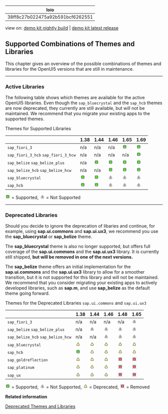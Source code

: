 <!-- loio38ff8c27b022475a92b591bcf6262551 -->

| loio |
| -----|
| 38ff8c27b022475a92b591bcf6262551 |

<div id="loio">

view on: [demo kit nightly build](https://openui5nightly.hana.ondemand.com/#/topic/38ff8c27b022475a92b591bcf6262551) | [demo kit latest release](https://openui5.hana.ondemand.com/#/topic/38ff8c27b022475a92b591bcf6262551)</div>

## Supported Combinations of Themes and Libraries

This chapter gives an overview of the possible combinations of themes and libraries for the OpenUI5 versions that are still in maintenance.

***

### Active Libraries

The following table shows which themes are available for the active OpenUI5 libraries. Even though the `sap_bluecrystal` and the `sap_hcb` themes are now deprecated, they currently are still available, but will not be maintained. We recommend that you migrate your existing apps to the supported themes.

Themes for Supported Libraries<a name="loio38ff8c27b022475a92b591bcf6262551__table_prf_w4r_zy"/>

| |1.38|1.44|1.46|1.65|1.69|
|--|----|----|----|----|----|
| `sap_fiori_3` |n/a|n/a|n/a| ![Supported](loio3cb17ee88aed44d2bf1d14b97728c709_LowRes.gif) | ![Supported](loio3cb17ee88aed44d2bf1d14b97728c709_LowRes.gif) |
| `sap_fiori_3_hcb` `sap_fiori_3_hcw` |n/a|n/a|n/a|n/a| ![Supported](loio3cb17ee88aed44d2bf1d14b97728c709_LowRes.gif) |
| `sap_belize` `sap_belize_plus` |n/a| ![Supported](loio3cb17ee88aed44d2bf1d14b97728c709_LowRes.gif) | ![Supported](loio3cb17ee88aed44d2bf1d14b97728c709_LowRes.gif) | ![Supported](loio3cb17ee88aed44d2bf1d14b97728c709_LowRes.gif) | ![Supported](loio3cb17ee88aed44d2bf1d14b97728c709_LowRes.gif) |
| `sap_belize_hcb` `sap_belize_hcw` |n/a|n/a| ![Supported](loio3cb17ee88aed44d2bf1d14b97728c709_LowRes.gif) | ![Supported](loio3cb17ee88aed44d2bf1d14b97728c709_LowRes.gif) | ![Supported](loio3cb17ee88aed44d2bf1d14b97728c709_LowRes.gif) |
| `sap_bluecrystal` | ![Supported](loio3cb17ee88aed44d2bf1d14b97728c709_LowRes.gif) | ![Supported](loio3cb17ee88aed44d2bf1d14b97728c709_LowRes.gif) | ![Not Supported](loiod355123503654aae97106b021020b7be_LowRes.png) | ![Not Supported](loiod355123503654aae97106b021020b7be_LowRes.png) | ![Not Supported](loiod355123503654aae97106b021020b7be_LowRes.png) |
| `sap_hcb` | ![Supported](loio3cb17ee88aed44d2bf1d14b97728c709_LowRes.gif) | ![Supported](loio3cb17ee88aed44d2bf1d14b97728c709_LowRes.gif) | ![Not Supported](loiod355123503654aae97106b021020b7be_LowRes.png) |![Not Supported](loiod355123503654aae97106b021020b7be_LowRes.png)| ![Not Supported](loiod355123503654aae97106b021020b7be_LowRes.png) |

![Supported](loio3cb17ee88aed44d2bf1d14b97728c709_LowRes.gif) = Supported, ![Not Supported](loiod355123503654aae97106b021020b7be_LowRes.png) = Not Supported

***

<a name="loio38ff8c27b022475a92b591bcf6262551__section_yh3_vnz_zy"/>

### Deprecated Libraries

Should you decide to ignore the deprecation of libaries and continue, for example, using **sap.ui.commons** and **sap.ui.ux3**, we recommend you use the **sap\_bluecrystal** or **sap\_belize** theme.

The **sap\_bluecrystal** theme is also no longer supported, but offers full coverage of the **sap.ui.commons** and the **sap.ui.ux3** library. It is currently still shipped, **but will be removed in one of the next versions.**

The **sap\_belize** theme offers an initial implementation for the **sap.ui.commons** and the **sap.ui.ux3** library to allow for a smoother transition, but it is not supported for this library and will not be maintained. We recommend that you consider migrating your existing apps to actively developed libraries, such as **sap.m**, and use **sap\_belize** as the default theme going forward.

Themes for the Deprecated Libraries `sap.ui.commons` and `sap.ui.ux3`<a name="loio38ff8c27b022475a92b591bcf6262551__table_xpk_zqr_zy"/>

| |1.38|1.44|1.46|1.48|1.65|
|--|----|----|----|----|----|
| `sap_fiori_3` |n/a|n/a|n/a|n/a| ![Not Supported](loiod355123503654aae97106b021020b7be_LowRes.png) |
| `sap_belize` `sap_belize_plus` |n/a| ![Not Supported](loiod355123503654aae97106b021020b7be_LowRes.png) | ![Not Supported](loiod355123503654aae97106b021020b7be_LowRes.png) | ![Not Supported](loiod355123503654aae97106b021020b7be_LowRes.png) | ![Not Supported](loiod355123503654aae97106b021020b7be_LowRes.png) |
| `sap_belize_hcb` `sap_belize_hcw` |n/a|n/a| ![Not Supported](loiod355123503654aae97106b021020b7be_LowRes.png) | ![Not Supported](loiod355123503654aae97106b021020b7be_LowRes.png) | ![Not Supported](loiod355123503654aae97106b021020b7be_LowRes.png) |
| `sap_bluecrystal` | ![Deprecated](loio3ea53dcd3acc4783a7a4b83e10c8f1aa_LowRes.gif) | ![Deprecated](loio3ea53dcd3acc4783a7a4b83e10c8f1aa_LowRes.gif) | ![Deprecated](loio3ea53dcd3acc4783a7a4b83e10c8f1aa_LowRes.gif) | ![Deprecated](loio3ea53dcd3acc4783a7a4b83e10c8f1aa_LowRes.gif) | ![Deprecated](loio3ea53dcd3acc4783a7a4b83e10c8f1aa_LowRes.gif) |
| `sap_hcb` | ![Supported](loio3cb17ee88aed44d2bf1d14b97728c709_LowRes.gif) | ![Deprecated](loio3ea53dcd3acc4783a7a4b83e10c8f1aa_LowRes.gif) | ![Deprecated](loio3ea53dcd3acc4783a7a4b83e10c8f1aa_LowRes.gif) | ![Deprecated](loio3ea53dcd3acc4783a7a4b83e10c8f1aa_LowRes.gif) | ![Deprecated](loio3ea53dcd3acc4783a7a4b83e10c8f1aa_LowRes.gif) |
| `sap_goldreflection` | ![Deprecated](loio3ea53dcd3acc4783a7a4b83e10c8f1aa_LowRes.gif) | ![Deprecated](loio3ea53dcd3acc4783a7a4b83e10c8f1aa_LowRes.gif) | ![Deprecated](loio3ea53dcd3acc4783a7a4b83e10c8f1aa_LowRes.gif) | ![Removed](loio5befb5af20ed42fd9052a99014d953a3_LowRes.gif) | ![Removed](loio5befb5af20ed42fd9052a99014d953a3_LowRes.gif) |
| `sap_platinum` | ![Deprecated](loio3ea53dcd3acc4783a7a4b83e10c8f1aa_LowRes.gif) | ![Deprecated](loio3ea53dcd3acc4783a7a4b83e10c8f1aa_LowRes.gif) | ![Deprecated](loio3ea53dcd3acc4783a7a4b83e10c8f1aa_LowRes.gif) | ![Removed](loio5befb5af20ed42fd9052a99014d953a3_LowRes.gif) | ![Removed](loio5befb5af20ed42fd9052a99014d953a3_LowRes.gif) |
| `sap_ux` | ![Deprecated](loio3ea53dcd3acc4783a7a4b83e10c8f1aa_LowRes.gif) | ![Deprecated](loio3ea53dcd3acc4783a7a4b83e10c8f1aa_LowRes.gif) | ![Deprecated](loio3ea53dcd3acc4783a7a4b83e10c8f1aa_LowRes.gif) | ![Removed](loio5befb5af20ed42fd9052a99014d953a3_LowRes.gif) | ![Removed](loio5befb5af20ed42fd9052a99014d953a3_LowRes.gif) |

![Supported](loio3cb17ee88aed44d2bf1d14b97728c709_LowRes.gif) = Supported, ![Not Supported](loiod355123503654aae97106b021020b7be_LowRes.png) = Not Supported, ![Deprecated](loio3ea53dcd3acc4783a7a4b83e10c8f1aa_LowRes.gif) = Deprecated, ![Removed](loio5befb5af20ed42fd9052a99014d953a3_LowRes.gif) = Removed

**Related information**  


[Deprecated Themes and Libraries](Deprecated_Themes_and_Libraries_a87ca84.md)

